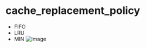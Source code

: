 # cache_replacement_policy
- FIFO
- LRU
- MIN
![image](https://user-images.githubusercontent.com/28651727/121013351-b1350180-c7d3-11eb-99b0-4de71858722b.png)
